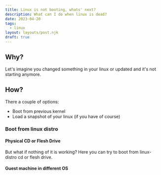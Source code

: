 ```yaml
---
title: Linux is not booting, whats' next?
description: What can I do when linux is dead?
date: 2023-04-20
tags:
  - linux
layout: layouts/post.njk
draft: true
---
```


## Why?
Let's imagine you changed something in your linux or updated and it's not starting anymore.

## How?
There a couple of options:
- Boot from previous kernel
- Load a snapshot of your linux (if you have of course)

### Boot from linux distro

#### Physical CD or Flesh Drive
But what if nothing of it is working? Here you can try to boot from linux-distro cd or flesh drive.

#### Guest machine in different OS